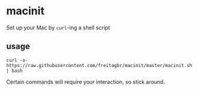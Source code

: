 # macinit
Set up your Mac by `curl`-ing a shell script

## usage
`curl -o- https://raw.githubusercontent.com/freitagbr/macinit/master/macinit.sh | bash`

Certain commands will require your interaction, so stick around.
